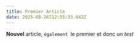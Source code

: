 ```yaml
---
title: Premier Article
date: 2025-08-26T12:55:33.042Z
---
```

**Nouvel** article, `également `le premier et donc un *test*